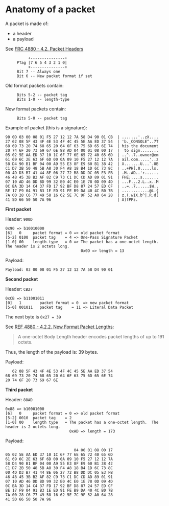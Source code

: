# Anatomy of a packet

A packet is made of:

* a header
* a payload

See [FRC 4880 - 4.2. Packet Headers](https://tools.ietf.org/html/rfc4880#section-4.2)

              +---------------+
         PTag |7 6 5 4 3 2 1 0|
              +---------------+
         Bit 7 -- Always one
         Bit 6 -- New packet format if set
         
Old format packets contain:

         Bits 5-2 -- packet tag
         Bits 1-0 -- length-type

New format packets contain:

         Bits 5-0 -- packet tag

Example of packet (this is a signature):

    90 0D 03 00 08 01 F5 27 12 12 7A 58 D4 90 01 CB  | .......'..zX....
    27 62 08 5F 43 4F 4E 53 4F 4C 45 5E AA ED 37 54  | 'b._CONSOLE^..7T
    68 69 73 20 74 68 65 20 64 6F 63 75 6D 65 6E 74  | his the document
    20 74 6F 20 73 69 67 6E 88 AD 04 00 01 08 00 17  |  to sign........
    05 02 5E AA ED 37 10 1C 6F 77 6E 65 72 40 65 6D  | ..^..7..owner@em
    61 69 6C 2E 63 6F 6D 00 0A 09 10 F5 27 12 12 7A  | ail.com.....'..z
    58 D4 90 B1 BF 04 00 A9 55 E3 8F E9 60 B1 38 42  | X.......U...`.8B
    C1 D7 2B 50 48 5B A8 30 F4 A8 18 B4 1D 6C 73 8C  | ..+PH[.0.....ls.
    00 4D D3 B7 41 44 8E 06 27 72 B8 DD DC 05 E3 FB  | .M..AD..'r......
    46 48 45 3B B2 AF 82 C9 73 C1 DC CD AD 89 01 91  | FHE;....s.......
    07 10 AD 46 DD BD 99 32 E0 4C E0 1E 78 0D 09 4D  | ...F...2.L..x..M
    0C BA 3D 14 C4 37 FD 17 92 BF D8 87 24 57 ED CF  | ..=..7......$W..
    BE 17 F9 04 91 B3 1E ED 91 FE B9 DA 40 4C B0 7B  | ............@L.{
    7A 00 28 C6 77 49 58 16 62 5E 7C 9F 52 A0 64 28  | z.(.wIX.b^|.R.d(
    41 5D 66 50 50 7A 96                             | A]fPPz.

**First packet**

Header: `900D`

    0x90 => b10010000
    [6]   0     packet format = 0 => old packet format
    [5-2] 0100  packet tag    = 4 => One-Pass Signature Packet
    [1-0] 00    length-type   = 0 => The packet has a one-octet length.  The header is 2 octets long.
                                     0x0D => length = 13
                                     
Payload:
                                     
    Payload: 03 00 08 01 F5 27 12 12 7A 58 D4 90 01

**Second packet**

Header: `CB27`

    0xCB => b11001011
    [0]   1        packet format = 0  => new packet format
    [5-0] 001011   packet tag    = 11 => Literal Data Packet
     
The next byte is `0x27 = 39`

See [REF 4880 - 4.2.2. New Format Packet Lengths](https://tools.ietf.org/html/rfc4880#section-4.2.2):

> A one-octet Body Length header encodes packet lengths of up to 191 octets.

Thus, the length of the payload is: 39 bytes.

Payload:

       62 08 5F 43 4F 4E 53 4F 4C 45 5E AA ED 37 54
    68 69 73 20 74 68 65 20 64 6F 63 75 6D 65 6E 74
    20 74 6F 20 73 69 67 6E

**Third packet**

Header: `88AD`

    0x88 => b10001000
    [6]   0     packet format = 0 => old packet format
    [5-2] 0010  packet tag    = 2 
    [1-0] 00    length type   = The packet has a one-octet length.  The header is 2 octets long.
                                0xAD => length = 173
    
Payload:

                                  04 00 01 08 00 17
    05 02 5E AA ED 37 10 1C 6F 77 6E 65 72 40 65 6D
    61 69 6C 2E 63 6F 6D 00 0A 09 10 F5 27 12 12 7A
    58 D4 90 B1 BF 04 00 A9 55 E3 8F E9 60 B1 38 42
    C1 D7 2B 50 48 5B A8 30 F4 A8 18 B4 1D 6C 73 8C
    00 4D D3 B7 41 44 8E 06 27 72 B8 DD DC 05 E3 FB
    46 48 45 3B B2 AF 82 C9 73 C1 DC CD AD 89 01 91
    07 10 AD 46 DD BD 99 32 E0 4C E0 1E 78 0D 09 4D
    0C BA 3D 14 C4 37 FD 17 92 BF D8 87 24 57 ED CF
    BE 17 F9 04 91 B3 1E ED 91 FE B9 DA 40 4C B0 7B
    7A 00 28 C6 77 49 58 16 62 5E 7C 9F 52 A0 64 28
    41 5D 66 50 50 7A 96

